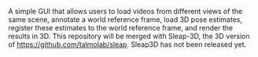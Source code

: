 A simple GUI that allows users to load videos from different views of the same scene, annotate a world reference frame, load 3D pose estimates, register these estimates to the world reference frame, and render the results in 3D.
This repository will be merged with Sleap-3D, the 3D version of https://github.com/talmolab/sleap. Sleap3D has not been released yet.
